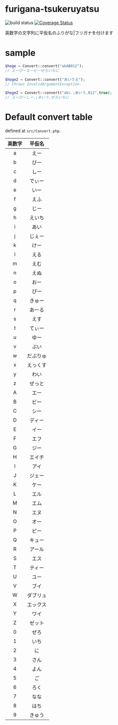 # furigana-tsukeruyatsu
![build status](https://travis-ci.org/sudnonk/furigana-tsukeruyatsu.svg?branch=master)
[![Coverage Status](https://coveralls.io/repos/github/sudnonk/furigana-tsukeruyatsu/badge.svg?branch=master)](https://coveralls.io/github/sudnonk/furigana-tsukeruyatsu?branch=master)

英数字の文字列に平仮名のふりがな|フリガナを付けます

# sample
```php
$hoge = Convert::convert("abAB012");
// えーびーエービーぜろいちに

$hoge2 = Convert::convert("あいうえ");
// throws InvalidArgumentException.

$hoge2 = Convert::convert("abc.;あいう,012",true);
// えーびーしー.;あいう,ぜろいちに
```

# Default convert table
defined at `src/Convert.php`.

|英数字|平仮名|
|:----:|:----:|
|a|えー|
|b|びー|
|c|しー|
|d|でぃー|
|e|いー|
|f|えふ|
|g|じー|
|h|えいち|
|i|あい|
|j|じぇー|
|k|けー|
|l|える|
|m|えむ|
|n|えぬ|
|o|おー|
|p|ぴー|
|q|きゅー|
|r|あーる|
|s|えす|
|t|てぃー|
|u|ゆー|
|v|ぶい|
|w|だぶりゅ|
|x|えっくす|
|y|わい|
|z|ぜっと|
|A|エー|
|B|ビー|
|C|シー|
|D|ディー|
|E|イー|
|F|エフ|
|G|ジー|
|H|エイチ|
|I|アイ|
|J|ジェー|
|K|ケー|
|L|エル|
|M|エム|
|N|エヌ|
|O|オー|
|P|ピー|
|Q|キュー|
|R|アール|
|S|エス|
|T|ティー|
|U|ユー|
|V|ブイ|
|W|ダブリュ|
|X|エックス|
|Y|ワイ|
|Z|ゼット|
|0|ぜろ|
|1|いち|
|2|に|
|3|さん|
|4|よん|
|5|ご|
|6|ろく|
|7|なな|
|8|はち|
|9|きゅう|